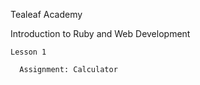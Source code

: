 Tealeaf Academy

  Introduction to Ruby and Web Development 
 
    Lesson 1 
    
      Assignment: Calculator
